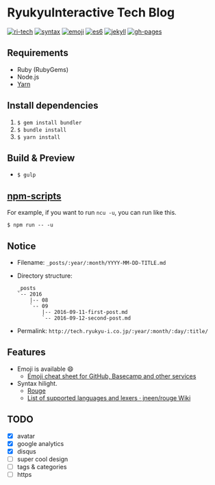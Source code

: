 # RyukyuInteractive Tech Blog
[![ri-tech](https://img.shields.io/badge/team-technology-blue.svg?style=flat)](http://tech.ryukyu-i.co.jp)
[![syntax](https://img.shields.io/badge/syntax-enabled-ff69b4.svg?style=flat)](http://rouge.jneen.net/)
[![emoji](https://img.shields.io/badge/emoji-available-brightgreen.svg?style=flat)](http://emoji-cheat-sheet.com/)
[![es6](https://img.shields.io/badge/es6-ready-f5da55.svg?style=flat)](https://babeljs.io/)
[![jekyll](https://img.shields.io/badge/jekyll-3.2.1-red.svg?style=flat)](http://jekyllrb.com/)
[![gh-pages](https://img.shields.io/badge/powered%20by-github%20pages-000000.svg?style=flat)](https://pages.github.com/)

## Requirements
- Ruby (RubyGems)
- Node.js
- [Yarn](https://yarnpkg.com/)

## Install dependencies
1. `$ gem install bundler`
2. `$ bundle install`
3. `$ yarn install`

## Build & Preview
- `$ gulp`

## [npm-scripts](https://docs.npmjs.com/misc/scripts)

For example, if you want to run `ncu -u`, you can run like this.
```
$ npm run -- -u
```

## Notice
- Filename: `_posts/:year/:month/YYYY-MM-DD-TITLE.md`
- Directory structure:

  ```
  _posts
  `-- 2016
      |-- 08
      `-- 09
          |-- 2016-09-11-first-post.md
          `-- 2016-09-12-second-post.md
  ```

- Permalink: `http://tech.ryukyu-i.co.jp/:year/:month/:day/:title/`

## Features
- Emoji is available 😄
  - [Emoji cheat sheet for GitHub, Basecamp and other services](http://www.webpagefx.com/tools/emoji-cheat-sheet/)
- Syntax hilight.
  - [Rouge](http://rouge.jneen.net/)
  - [List of supported languages and lexers · jneen/rouge Wiki](https://github.com/jneen/rouge/wiki/List-of-supported-languages-and-lexers)

## TODO
- [x] avatar
- [x] google analytics
- [x] disqus
- [ ] super cool design
- [ ] tags & categories
- [ ] https
